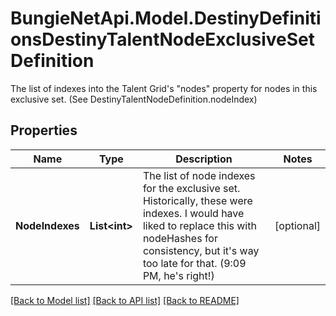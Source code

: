 # BungieNetApi.Model.DestinyDefinitionsDestinyTalentNodeExclusiveSetDefinition
The list of indexes into the Talent Grid's \"nodes\" property for nodes in this exclusive set. (See DestinyTalentNodeDefinition.nodeIndex)
## Properties

Name | Type | Description | Notes
------------ | ------------- | ------------- | -------------
**NodeIndexes** | **List&lt;int&gt;** | The list of node indexes for the exclusive set. Historically, these were indexes. I would have liked to replace this with nodeHashes for consistency, but it&#39;s way too late for that. (9:09 PM, he&#39;s right!) | [optional] 

[[Back to Model list]](../README.md#documentation-for-models) [[Back to API list]](../README.md#documentation-for-api-endpoints) [[Back to README]](../README.md)

